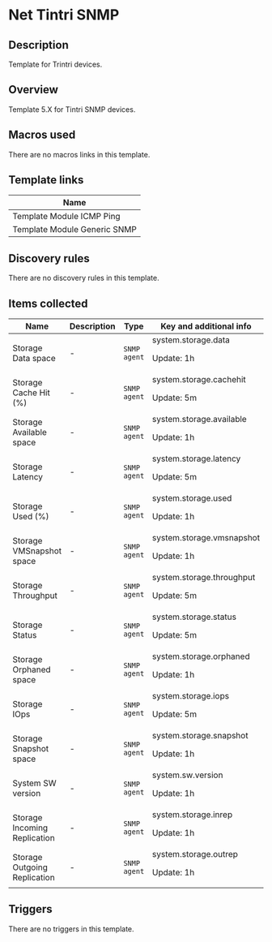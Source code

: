 # Net Tintri SNMP

## Description

Template for Trintri devices.

## Overview

Template 5.X for Tintri SNMP devices.



## Macros used

There are no macros links in this template.

## Template links

|Name|
|----|
|Template Module ICMP Ping|
|Template Module Generic SNMP|


## Discovery rules

There are no discovery rules in this template.

## Items collected

|Name|Description|Type|Key and additional info|
|----|-----------|----|----|
|Storage Data space|<p>-</p>|`SNMP agent`|system.storage.data<p>Update: 1h</p>|
|Storage Cache Hit (%)|<p>-</p>|`SNMP agent`|system.storage.cachehit<p>Update: 5m</p>|
|Storage Available space|<p>-</p>|`SNMP agent`|system.storage.available<p>Update: 1h</p>|
|Storage Latency|<p>-</p>|`SNMP agent`|system.storage.latency<p>Update: 5m</p>|
|Storage Used (%)|<p>-</p>|`SNMP agent`|system.storage.used<p>Update: 1h</p>|
|Storage VMSnapshot space|<p>-</p>|`SNMP agent`|system.storage.vmsnapshot<p>Update: 1h</p>|
|Storage Throughput|<p>-</p>|`SNMP agent`|system.storage.throughput<p>Update: 5m</p>|
|Storage Status|<p>-</p>|`SNMP agent`|system.storage.status<p>Update: 5m</p>|
|Storage Orphaned space|<p>-</p>|`SNMP agent`|system.storage.orphaned<p>Update: 1h</p>|
|Storage IOps|<p>-</p>|`SNMP agent`|system.storage.iops<p>Update: 5m</p>|
|Storage Snapshot space|<p>-</p>|`SNMP agent`|system.storage.snapshot<p>Update: 1h</p>|
|System SW version|<p>-</p>|`SNMP agent`|system.sw.version<p>Update: 1h</p>|
|Storage Incoming Replication|<p>-</p>|`SNMP agent`|system.storage.inrep<p>Update: 1h</p>|
|Storage Outgoing Replication|<p>-</p>|`SNMP agent`|system.storage.outrep<p>Update: 1h</p>|


## Triggers

There are no triggers in this template.

